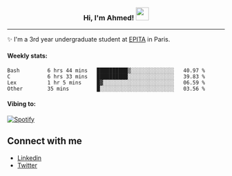 <!-- Heading -->
<h3 align="center"> Hi, I'm Ahmed! <img src = "https://raw.githubusercontent.com/MartinHeinz/MartinHeinz/master/wave.gif" width = 30px></h3>

<!-- About section -->
---
✨ I'm a 3rd year undergraduate student at <a href="https://www.epita.fr/en/">EPITA</a> in Paris.

<h4 align ="left"> Weekly stats: </h4>

<!--START_SECTION:waka-->

```text
Bash         6 hrs 44 mins   ██████████▒░░░░░░░░░░░░░░   40.97 %
C            6 hrs 33 mins   ██████████░░░░░░░░░░░░░░░   39.83 %
Lex          1 hr 5 mins     █▓░░░░░░░░░░░░░░░░░░░░░░░   06.59 %
Other        35 mins         █░░░░░░░░░░░░░░░░░░░░░░░░   03.56 %
```

<!--END_SECTION:waka-->

<!-- [![Ahmed's GitHub stats](https://github-readme-stats.vercel.app/api?username=ahmedhassayoune)](https://github.com/anuraghazra/github-readme-stats) -->

<h4 align ="left">Vibing to:</h4>

[![Spotify](https://novatorem-ten-lyart.vercel.app/api/spotify)](https://open.spotify.com/user/31knevkvll66tzc3gqtoi6ngjbre)

<!-- Connect section -->

## Connect with me
  * <a href="https://www.linkedin.com/in/ahmed-hassayoune-6a10ba251/">Linkedin</a>
  * <a href="https://twitter.com/Ahmedhassaaa">Twitter</a>

<!-- Connect section: END -->
